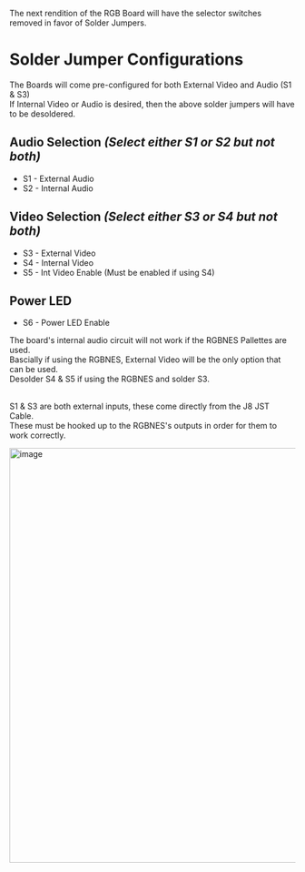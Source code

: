 The next rendition of the RGB Board will have the selector switches removed in favor of Solder Jumpers. <br>

# Solder Jumper Configurations <br>

The Boards will come pre-configured for both External Video and Audio (S1 & S3) <br>
If Internal Video or Audio is desired, then the above solder jumpers will have to be desoldered. <br>

## Audio Selection *(Select either S1 or S2 but not both)* <br>
- S1 - External Audio <br>
- S2 - Internal Audio <br>
## Video Selection  *(Select either S3 or S4 but not both)* <br>
- S3 - External Video <br>
- S4 - Internal Video <br>
- S5 - Int Video Enable (Must be enabled if using S4) <br>
## Power LED
- S6 - Power LED Enable <br>

The board's internal audio circuit will not work if the RGBNES Pallettes are used. <br>
Bascially if using the RGBNES, External Video will be the only option that can be used. <br>
Desolder S4 & S5 if using the RGBNES and solder S3. <br> <br>

S1 & S3 are both external inputs, these come directly from the J8 JST Cable. <br>
These must be hooked up to the RGBNES's outputs in order for them to work correctly. <br>

<img width="729" alt="image" src="https://github.com/ShawMerlin/NES-Power-Module-Redesign/assets/70423454/527b4141-25a6-4cc6-828f-3ad0cbdd543d">
